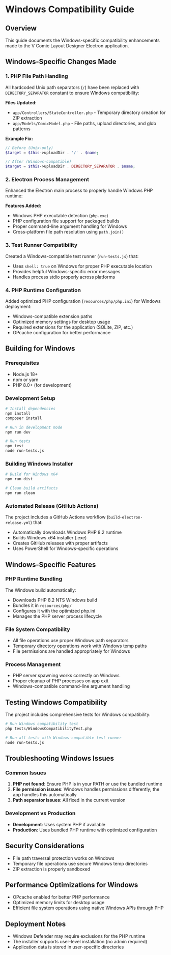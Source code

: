 # Windows Compatibility Guide

## Overview
This guide documents the Windows-specific compatibility enhancements made to the V Comic Layout Designer Electron application.

## Windows-Specific Changes Made

### 1. PHP File Path Handling
All hardcoded Unix path separators (`/`) have been replaced with `DIRECTORY_SEPARATOR` constant to ensure Windows compatibility:

**Files Updated:**
- `app/Controllers/StateController.php` - Temporary directory creation for ZIP extraction
- `app/Models/ComicModel.php` - File paths, upload directories, and glob patterns

**Example Fix:**
```php
// Before (Unix-only)
$target = $this->uploadDir . '/' . $name;

// After (Windows-compatible)  
$target = $this->uploadDir . DIRECTORY_SEPARATOR . $name;
```

### 2. Electron Process Management
Enhanced the Electron main process to properly handle Windows PHP runtime:

**Features Added:**
- Windows PHP executable detection (`php.exe`)
- PHP configuration file support for packaged builds
- Proper command-line argument handling for Windows
- Cross-platform file path resolution using `path.join()`

### 3. Test Runner Compatibility
Created a Windows-compatible test runner (`run-tests.js`) that:
- Uses `shell: true` on Windows for proper PHP executable location
- Provides helpful Windows-specific error messages
- Handles process stdio properly across platforms

### 4. PHP Runtime Configuration
Added optimized PHP configuration (`resources/php/php.ini`) for Windows deployment:
- Windows-compatible extension paths
- Optimized memory settings for desktop usage
- Required extensions for the application (SQLite, ZIP, etc.)
- OPcache configuration for better performance

## Building for Windows

### Prerequisites
- Node.js 18+
- npm or yarn
- PHP 8.0+ (for development)

### Development Setup
```bash
# Install dependencies
npm install
composer install

# Run in development mode
npm run dev

# Run tests
npm test
node run-tests.js
```

### Building Windows Installer
```bash
# Build for Windows x64
npm run dist

# Clean build artifacts
npm run clean
```

### Automated Release (GitHub Actions)
The project includes a GitHub Actions workflow (`build-electron-release.yml`) that:
- Automatically downloads Windows PHP 8.2 runtime
- Builds Windows x64 installer (.exe)
- Creates GitHub releases with proper artifacts
- Uses PowerShell for Windows-specific operations

## Windows-Specific Features

### PHP Runtime Bundling
The Windows build automatically:
- Downloads PHP 8.2 NTS Windows build
- Bundles it in `resources/php/`
- Configures it with the optimized php.ini
- Manages the PHP server process lifecycle

### File System Compatibility
- All file operations use proper Windows path separators
- Temporary directory operations work with Windows temp paths
- File permissions are handled appropriately for Windows

### Process Management
- PHP server spawning works correctly on Windows
- Proper cleanup of PHP processes on app exit
- Windows-compatible command-line argument handling

## Testing Windows Compatibility

The project includes comprehensive tests for Windows compatibility:

```bash
# Run Windows compatibility test
php tests/WindowsCompatibilityTest.php

# Run all tests with Windows-compatible test runner
node run-tests.js
```

## Troubleshooting Windows Issues

### Common Issues
1. **PHP not found**: Ensure PHP is in your PATH or use the bundled runtime
2. **File permission issues**: Windows handles permissions differently; the app handles this automatically
3. **Path separator issues**: All fixed in the current version

### Development vs Production
- **Development**: Uses system PHP if available
- **Production**: Uses bundled PHP runtime with optimized configuration

## Security Considerations
- File path traversal protection works on Windows
- Temporary file operations use secure Windows temp directories
- ZIP extraction is properly sandboxed

## Performance Optimizations for Windows
- OPcache enabled for better PHP performance
- Optimized memory limits for desktop usage
- Efficient file system operations using native Windows APIs through PHP

## Deployment Notes
- Windows Defender may require exclusions for the PHP runtime
- The installer supports user-level installation (no admin required)
- Application data is stored in user-specific directories